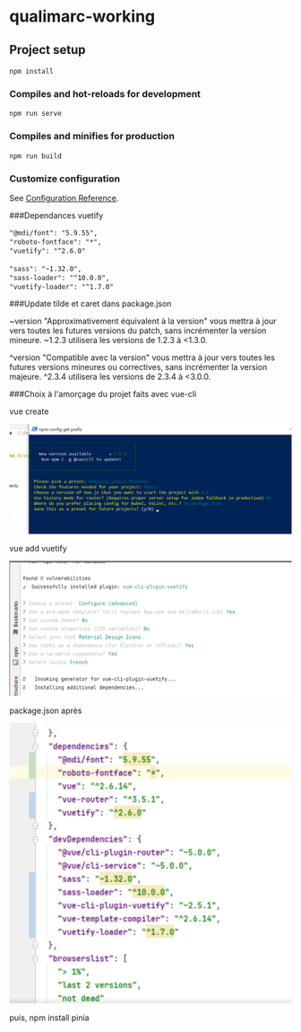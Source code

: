 # qualimarc-working

## Project setup
```
npm install
```

### Compiles and hot-reloads for development
```
npm run serve
```

### Compiles and minifies for production
```
npm run build
```

### Customize configuration
See [Configuration Reference](https://cli.vuejs.org/config/).

###Dependances vuetify

    "@mdi/font": "5.9.55",
    "roboto-fontface": "*",
    "vuetify": "^2.6.0"

    "sass": "~1.32.0",
    "sass-loader": "^10.0.0",
    "vuetify-loader": "^1.7.0"

###Update tilde et caret dans package.json

~version "Approximativement équivalent à la version" vous mettra à jour vers toutes les futures versions du patch, sans incrémenter la version mineure. ~1.2.3 utilisera les versions de 1.2.3 à <1.3.0.

^version "Compatible avec la version" vous mettra à jour vers toutes les futures versions mineures ou correctives, sans incrémenter la version majeure. ^2.3.4 utilisera les versions de 2.3.4 à <3.0.0.

###Choix à l'amorçage du projet faits avec vue-cli

vue create

![](src/assets/vue-cli-amorcage/img0.png)

vue add vuetify

![](src/assets/vue-cli-amorcage/img1.png)

package.json après

![](src/assets/vue-cli-amorcage/img2.png)

puis, npm install pinia



